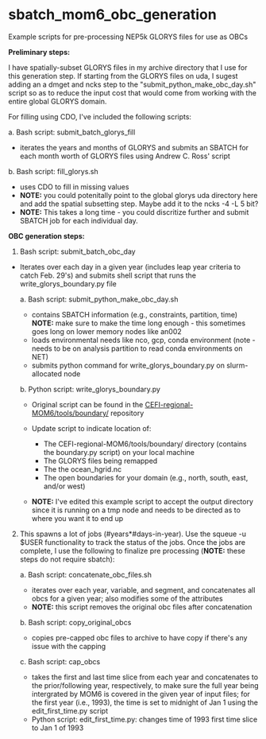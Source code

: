 # sbatch_mom6_obc_generation
Example scripts for pre-processing NEP5k GLORYS files for use as OBCs 

**Preliminary steps:**

I have spatially-subset GLORYS files in my archive directory that I use for this generation step. If starting from the GLORYS files on uda, I sugest adding an a dmget and ncks step to the "submit_python_make_obc_day.sh" script so as to reduce the input cost that would come from working with the entire global GLORYS domain. 

For filling using CDO, I've included the following scripts: 

  a. Bash script: submit_batch_glorys_fill
  - iterates the years and months of GLORYS and submits an SBATCH for each month worth of GLORYS files using Andrew C. Ross' script
    
  b. Bash script: fill_glorys.sh 
  - uses CDO to fill in missing values
  - **NOTE:** you could potenitally point to the global glorys uda directory here and add the spatial subsetting step. Maybe add it to the ncks -4 -L 5 bit?
  - **NOTE:** This takes a long time - you could discritize further and submit SBATCH job for each individual day. 

**OBC generation steps:**

1. Bash script: submit_batch_obc_day
  - Iterates over each day in a given year (includes leap year criteria to catch Feb. 29's) and submits shell script that runs the write_glorys_boundary.py file
   
    a. Bash script: submit_python_make_obc_day.sh
      -    contains SBATCH information (e.g., constraints, partition, time) **NOTE:** make sure to make the time long enough - this sometimes goes long on lower memory nodes like an002
      -    loads environmental needs like nco, gcp, conda environment (note - needs to be on analysis partition to read conda environments on NET)
      -    submits python command for write_glorys_boundary.py on slurm-allocated node

    b. Python script: write_glorys_boundary.py
      -    Original script can be found in the [CEFI-regional-MOM6/tools/boundary/](https://github.com/NOAA-GFDL/CEFI-regional-MOM6/tree/main/tools) repository
      -    Update script to indicate location of:
           - The CEFI-regional-MOM6/tools/boundary/ directory (contains the boundary.py script) on your local machine 
           - The GLORYS files being remapped
           - The the ocean_hgrid.nc
           - The open boundaries for your domain (e.g., north, south, east, and/or west)
              
      -    **NOTE:** I've edited this example script to accept the output directory since it is running on a tmp node and needs to be directed as to where you want it to end up
   
2. This spawns a lot of jobs (#years*#days-in-year). Use the squeue -u $USER functionality to track the status of the jobs. Once the jobs are complete, I use the following to finalize pre processing (**NOTE:**  these steps do not require sbatch):

   a. Bash script: concatenate_obc_files.sh
     -    iterates over each year, variable, and segment, and concatenates all obcs for a given year; also modifies some of the attributes
     -    **NOTE:** this script removes the original obc files after concatenation 
   
   b. Bash script: copy_original_obcs
     -    copies pre-capped obc files to archive to have copy if there's any issue with the capping
   
   c. Bash script: cap_obcs
     -    takes the first and last time slice from each year and concatenates to the prior/following year, respectively, to make sure the full year being intergrated by MOM6 is covered in the given year of input files; for the first year (i.e., 1993), the time is set to midnight of Jan 1 using the edit_first_time.py script
     -    Python script: edit_first_time.py: changes time of 1993 first time slice to Jan 1 of 1993 
   



   
